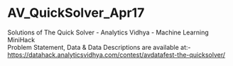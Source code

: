 # AV_QuickSolver_Apr17 </br>
Solutions of The Quick Solver - Analytics Vidhya - Machine Learning MiniHack  </br>
Problem Statement, Data & Data Descriptions are available at:- </br>
https://datahack.analyticsvidhya.com/contest/avdatafest-the-quicksolver/ </br>


